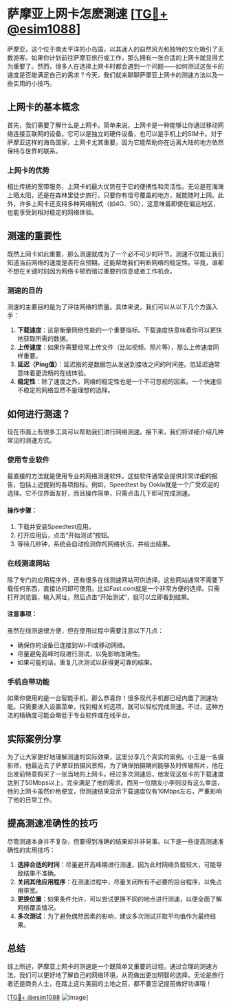 # 萨摩亚上网卡怎麽測速 [[TG💪+ @esim1088](https://t.me/s/esim1088)]

萨摩亚，这个位于南太平洋的小岛国，以其迷人的自然风光和独特的文化吸引了无数游客。如果你计划前往萨摩亚旅行或工作，那么拥有一张合适的上网卡就显得尤为重要了。然而，很多人在选择上网卡时都会遇到一个问题——如何测试这张卡的速度是否能满足自己的需求？今天，我们就来聊聊萨摩亚上网卡的测速方法以及一些实用的小技巧。

## 上网卡的基本概念

首先，我们需要了解什么是上网卡。简单来说，上网卡是一种能够让你通过移动网络连接互联网的设备。它可以是独立的硬件设备，也可以是手机上的SIM卡。对于萨摩亚这样的海岛国家，上网卡尤其重要，因为它能帮助你在远离大陆的地方依然保持与世界的联系。

### 上网卡的优势

相比传统的宽带服务，上网卡的最大优势在于它的便携性和灵活性。无论是在海滩上晒太阳，还是在森林里徒步旅行，只要你有信号覆盖的地方，就能随时上网。此外，许多上网卡还支持多种网络制式（如4G、5G），这意味着即使在偏远地区，也能享受到相对稳定的网络体验。

## 测速的重要性

既然上网卡如此重要，那么测速就成为了一个必不可少的环节。测速不仅能让我们知道当前网络的速度是否符合预期，还能帮助我们判断网络的稳定性。毕竟，谁都不想在关键时刻因为网络卡顿而错过重要的信息或者工作机会。

### 测速的目的

测速的主要目的是为了评估网络的质量。具体来说，我们可以从以下几个方面入手：

1. **下载速度**：这是衡量网络性能的一个重要指标。下载速度快意味着你可以更快地获取所需的数据。
2. **上传速度**：如果你需要经常上传文件（比如视频、照片等），那么上传速度同样重要。
3. **延迟（Ping值）**：延迟指的是数据包从发送到接收之间的时间差。低延迟通常意味着更流畅的在线体验。
4. **稳定性**：除了速度之外，网络的稳定性也是一个不可忽视的因素。一个快速但不稳定的网络显然不是理想的选择。

## 如何进行测速？

现在市面上有很多工具可以帮助我们进行网络测速。接下来，我们将详细介绍几种常见的测速方式。

### 使用专业软件

最直接的方法就是使用专业的网络测速软件。这些软件通常会提供非常详细的报告，包括上述提到的各项指标。例如，Speedtest by Ookla就是一个广受欢迎的选择。它不仅界面友好，而且操作简单，只需点击几下即可完成测速。

#### 操作步骤：
1. 下载并安装Speedtest应用。
2. 打开应用后，点击“开始测试”按钮。
3. 等待几秒钟，系统会自动检测你的网络状况，并给出结果。

### 在线测速网站

除了专门的应用程序外，还有很多在线测速网站可供选择。这些网站通常不需要下载任何东西，直接访问即可使用。比如Fast.com就是一个非常方便的选择。只需打开浏览器，输入网址，然后点击“开始测试”，就可以立即看到结果。

#### 注意事项：
虽然在线测速很方便，但在使用过程中需要注意以下几点：
- 确保你的设备已连接到Wi-Fi或移动网络。
- 尽量避免高峰时段进行测试，以免影响准确性。
- 如果可能的话，重复几次测试以获得更可靠的结果。

### 手机自带功能

如果你使用的是一台智能手机，那么恭喜你！很多现代手机都已经内置了测速功能。只需要进入设置菜单，找到相关的选项，就可以轻松完成测速。不过，这种方法的精确度可能会略低于专业软件或在线平台。

## 实际案例分享

为了让大家更好地理解测速的实际效果，这里分享几个真实的案例。小王是一名摄影师，他最近去了萨摩亚拍摄风景照。为了确保拍摄期间能够及时传输照片，他在出发前特意购买了一张当地的上网卡。经过多次测速后，他发现这张卡的下载速度达到了50Mbps以上，完全满足了他的需求。而另一位朋友小李则没有这么幸运，他的上网卡虽然价格便宜，但测速结果显示下载速度仅有10Mbps左右，严重影响了他的日常工作。

## 提高测速准确性的技巧

尽管测速本身并不复杂，但要得到准确的结果却并非易事。以下是一些提高测速准确性的实用技巧：

1. **选择合适的时间**：尽量避开高峰期进行测速，因为此时网络负载较大，可能导致结果不准确。
2. **关闭其他应用程序**：在测速过程中，尽量关闭所有不必要的后台程序，以免占用带宽。
3. **更换位置**：如果条件允许，可以尝试更换不同的地点进行测速，以便全面了解网络覆盖情况。
4. **多次测试**：为了避免偶然因素的影响，建议多次测试并取平均值作为最终结果。

## 总结

综上所述，萨摩亚上网卡的测速是一个既简单又重要的过程。通过合理的测速方法，我们可以更好地了解自己的网络环境，从而做出更加明智的选择。无论是旅行者还是商务人士，在踏上这片美丽的土地之前，都不要忘记提前做好功课哦！

[[TG💪+ @esim1088](https://t.me/s/esim1088) ![Image](https://i.postimg.cc/4NQfJmqS/Snipaste-2025-05-13-00-14-12.png)]